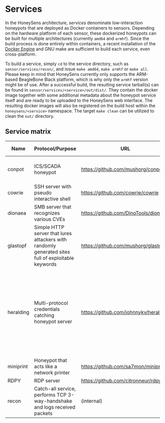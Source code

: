 # Services
In the HoneySens architecture, *services* denominate low-interaction honeypots that are deployed as Docker containers to sensors. Depending on the hardware platform of each sensor, these dockerized honeypots can be built for multiple architectures (currently `amd64` and `armhf`). Since the build process is done entirely within containers, a recent installation of the [Docker Engine](https://www.docker.com/products/docker-engine) and GNU make are sufficient to build each service, even cross-platform.

To build a service, simply `cd` to the service directory, such as `sensor/services/recon/`, and issue `make amd64`, `make armhf` or `make all`. Please keep in mind that HoneySens currently only supports the ARM-based BeagleBone Black platform, which is why only the `armhf` version might be of use. After a successful build, the resulting service tarball(s) can be found in `sensor/services/<service>/out/dist/`. They contain the docker image together with some additional metadata about the honeypot service itself and are ready to be uploaded to the HoneySens web interface. The resulting docker images will also be registered on the build host within the `honeysens/<service>` namespace. The target `make clean` can be utilized to clean the `out/` directory.

## Service matrix

| Name | Protocol/Purpose | URL | Ports (TCP) | Ports (UDP) |
| ---- | ---------------- | --- | ----------- | ----------- |
| conpot | ICS/SCADA honeypot | https://github.com/mushorg/conpot | 80, 102, 502, 47808 | |
| cowrie | SSH server with pseudo interactive shell | https://github.com/cowrie/cowrie | 22 | |
| dionaea | SMB server that recognizes various CVEs | https://github.com/DinoTools/dionaea | 445 | |
| glastopf | Simple HTTP server that lures attackers with randomly generated sites full of exploitable keywords | https://github.com/mushorg/glastopf | 80 | |
| heralding | Multi-protocol credentials catching honeypot server | https://github.com/johnnykv/heralding | 21, 23, 25, 110, 143, 443, 465, 993, 995, 1080, 3306, 5432, 5900, 8080 | |
| miniprint | Honeypot that acts like a network printer | https://github.com/sa7mon/miniprint | 9100 | |
| RDPY | RDP server | https://github.com/citronneur/rdpy | 3389 | |
| recon | Catch-all service, performs TCP 3-way-handshake and logs received packets | (internal) | * | * |


